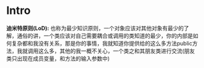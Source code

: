 # Intro
**迪米特原则(LoD):** 也称为最少知识原则，一个对象应该对其他对象有最少的了解，通俗的讲，一个类应该对自己需要耦合或调用的类知道的最少，你的内部是如何复杂都和我没有关系，那是你的事情，我就知道你提供给的这么多方法public方法，我就调用这么多，其他的我一概不关心，一个类之和其朋友类进行交流(朋友类只出现在成员变量，和方法的输入参数中) 

